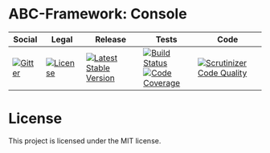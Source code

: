 # ABC-Framework: Console

<table>
<thead>
<tr>
<th>Social</th>
<th>Legal</th>
<th>Release</th>
<th>Tests</th>
<th>Code</th>
</tr>
</thead>
<tbody>
<tr>
<td>
<a href="https://gitter.im/SetBased/php-abc?utm_source=badge&utm_medium=badge&utm_campaign=pr-badge"><img src="https://badges.gitter.im/SetBased/php-abc.svg" alt="Gitter"/></a>
</td>
<td>
<a href="https://packagist.org/packages/setbased/abc-console
"><img src="https://poser.pugx.org/setbased/abc-console/license" alt="License"/></a>
</td>
<td>
<a href="https://packagist.org/packages/setbased/abc-console"><img src="https://poser.pugx.org/setbased/abc-console/v/stable" alt="Latest Stable Version"/></a><br/>
</td>
<td><a href="https://travis-ci.org/SetBased/php-abc-console"><img src="https://travis-ci.org/SetBased/php-abc-console.svg?branch=master" alt="Build Status"/></a><br/>
<a href="https://scrutinizer-ci.com/g/SetBased/php-abc-console/?branch=master"><img src="https://scrutinizer-ci.com/g/SetBased/php-abc-console/badges/coverage.png?b=master" alt="Code Coverage"/></a><br/>
</td>
<td>
<a href="https://scrutinizer-ci.com/g/SetBased/php-abc-console/?branch=master"><img src="https://scrutinizer-ci.com/g/SetBased/php-abc-console/badges/quality-score.png?b=master" alt="Scrutinizer Code Quality"/></a>
</td>
</tr>
</tbody>
</table>


#  License

This project is licensed under the MIT license.
